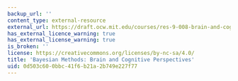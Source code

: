 ```yaml
---
backup_url: ''
content_type: external-resource
external_url: https://draft.ocw.mit.edu/courses/res-9-008-brain-and-cognitive-sciences-computational-tutorials/pages/1-bayesian-methods-brain-cognitive-perspectives/
has_external_licence_warning: true
has_external_license_warning: true
is_broken: ''
license: https://creativecommons.org/licenses/by-nc-sa/4.0/
title: 'Bayesian Methods: Brain and Cognitive Perspectives'
uid: 0d503c60-0bbc-41f6-b21a-2b749e227f77
---
```

